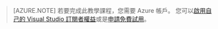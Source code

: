 
> [AZURE.NOTE]
> 若要完成此教學課程，您需要 Azure 帳戶。 您可以<a href="/pricing/member-offers/msdn-benefits-details/" target="_blank">啟用自己的 Visual Studio 訂閱者權益</a>或是<a href="/pricing/free-trial/" target="_blank">申請免費試用</a>。


